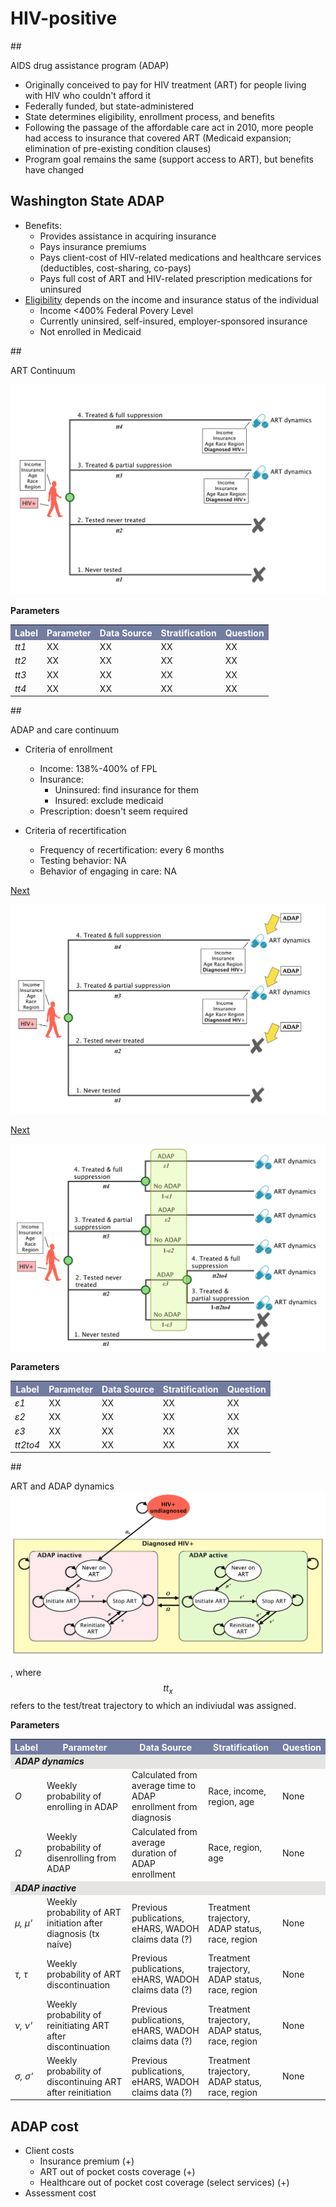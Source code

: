 # HIV-positive

##<div id="adap">AIDS drug assistance program (ADAP)</div>
- Originally conceived to pay for HIV treatment (ART) for people living with HIV who couldn't afford it
- Federally funded, but state-administered
- State determines eligibility, enrollment process, and benefits
- Following the passage of the affordable care act in 2010, more people had access to insurance that covered ART (Medicaid expansion; elimination of pre-existing condition clauses)
- Program goal remains the same (support access to ART), but benefits have changed

## Washington State ADAP
- Benefits:
    + Provides assistance in acquiring insurance
    + Pays insurance premiums
    + Pays client-cost of HIV-related medications and healthcare services (deductibles, cost-sharing, co-pays)
    + Pays full cost of ART and HIV-related prescription medications for uninsured
- [Eligibility](http://adap.directory/washington#field_eligibility) depends on the income and insurance status of the individual
    + Income <400% Federal Povery Level
    + Currently uninsired, self-insured, employer-sponsored insurance
    + Not enrolled in Medicaid


##<div id="ARTcontinuum">ART Continuum</div>


![ARTcontinuum](figures/ARTContinuum1.png)

**Parameters**
<table>
<tr>
    <th bgcolor="#737CA1"><font COLOR="#FFFFFF"><strong>Label</strong></font></th>
    <th bgcolor="#737CA1"><font COLOR="#FFFFFF"><strong>Parameter</strong></font></th>
    <th bgcolor="#737CA1"><font COLOR="#FFFFFF"><strong>Data Source</strong></font></th>
    <th bgcolor="#737CA1"><font COLOR="#FFFFFF"><strong>Stratification</strong></font></th>
    <th bgcolor="#737CA1"><font COLOR="#FFFFFF"><strong>Question</strong></font></th>
</tr>

<tr>
    <td><i>tt1</i></td>
    <td> XX </td>
    <td> XX </td>
    <td> XX </td>
    <td> XX </td>
</tr>

<tr>
    <td><i>tt2</i></td>
    <td> XX </td>
    <td> XX </td>
    <td> XX </td>
    <td> XX </td>
</tr>

<tr>
    <td><i>tt3</i></td>
    <td> XX </td>
    <td> XX </td>
    <td> XX </td>
    <td> XX </td>
</tr>

<tr>
    <td><i>tt4</i></td>
    <td> XX </td>
    <td> XX </td>
    <td> XX </td>
    <td> XX </td>
</tr>
</table>

##<div id="ADAPandContinuum">ADAP and care continuum</div>

* Criteria of enrollment
    - Income: 138%-400% of FPL
    - Insurance:
        + Uninsured: find insurance for them
        + Insured: exclude medicaid
    - Prescription: doesn't seem required


* Criteria of recertification
    - Frequency of recertification: every 6 months
    - Testing behavior: NA
    - Behavior of engaging in care: NA

<a href="HIVpositive.md#ARTcontinuum2">Next</a>

<div id="ARTcontinuum2"></div>

![ARTcontinuum2](figures/ARTContinuum2.png)

<a href="HIVpositive.md#ARTcontinuum3">Next</a>


<div id="ARTcontinuum3"></div>

![ARTcontinuum3](figures/ARTContinuum3.png)

**Parameters**
<table>
<tr>
    <th bgcolor="#737CA1"><font COLOR="#FFFFFF"><strong>Label</strong></font></th>
    <th bgcolor="#737CA1"><font COLOR="#FFFFFF"><strong>Parameter</strong></font></th>
    <th bgcolor="#737CA1"><font COLOR="#FFFFFF"><strong>Data Source</strong></font></th>
    <th bgcolor="#737CA1"><font COLOR="#FFFFFF"><strong>Stratification</strong></font></th>
    <th bgcolor="#737CA1"><font COLOR="#FFFFFF"><strong>Question</strong></font></th>
</tr>

<tr>
    <td><i>&epsilon;1</i></td>
    <td> XX </td>
    <td> XX </td>
    <td> XX </td>
    <td> XX </td>
</tr>

<tr>
    <td><i>&epsilon;2</i></td>
    <td> XX </td>
    <td> XX </td>
    <td> XX </td>
    <td> XX </td>
</tr>

<tr>
    <td><i>&epsilon;3</i></td>
    <td> XX </td>
    <td> XX </td>
    <td> XX </td>
    <td> XX </td>
</tr>

<tr>
    <td><i>tt2to4</i></td>
    <td> XX </td>
    <td> XX </td>
    <td> XX </td>
    <td> XX </td>
</tr>
</table>


##<div id="ARTdynamics">ART and ADAP dynamics</div>
![ARTdynamics](figures/ARTdynamics.png)

, where $$tt_x$$ refers to the test/treat trajectory to which an indiviudal was assigned.

**Parameters**
<table>
<tr>
    <th bgcolor="#737CA1"><font COLOR="#FFFFFF"><strong>Label</strong></font></th>
    <th bgcolor="#737CA1"><font COLOR="#FFFFFF"><strong>Parameter</strong></font></th>
    <th bgcolor="#737CA1"><font COLOR="#FFFFFF"><strong>Data Source</strong></font></th>
    <th bgcolor="#737CA1"><font COLOR="#FFFFFF"><strong>Stratification</strong></font></th>
    <th bgcolor="#737CA1"><font COLOR="#FFFFFF"><strong>Question</strong></font></th>
</tr>

<tr><td colspan=5 bgcolor="#E5E4E2"><i><b>ADAP dynamics</i></b></td></tr>
<tr>
    <td><i>&Omicron;</i></td>
    <td> Weekly probability of enrolling in ADAP </td>
    <td> Calculated from average time to ADAP enrollment from diagnosis </td>
    <td> Race, income, region, age</td>
    <td> None </td>
</tr>

<tr>
    <td><i>&Omega;</i></td>
    <td> Weekly probability of disenrolling from ADAP</td>
    <td> Calculated from average duration of ADAP enrollment</td>
    <td> Race, region, age</td>
    <td> None </td>
</tr>

<tr><td colspan=5 bgcolor="#E5E4E2"><i><b>ADAP inactive</i></b></td></tr>

<tr>
    <td><i>&mu;, &mu;'</i></td>
    <td> Weekly probability of ART initiation after diagnosis (tx naive)</td>
    <td> Previous publications, eHARS, WADOH claims data (?) </td>
    <td> Treatment trajectory, ADAP status, race, region </td>
    <td> None </td>
</tr>

<tr>
    <td><i>&tau;, &tau;</i></td>
    <td> Weekly probability of ART discontinuation </td>
    <td> Previous publications, eHARS, WADOH claims data (?) </td>
    <td> Treatment trajectory, ADAP status, race, region </td>
    <td> None </td>
</tr>

<tr>
    <td><i>&nu;, &nu;'</i></td>
    <td> Weekly probability of reinitiating ART after discontinuation </td>
    <td> Previous publications, eHARS, WADOH claims data (?) </td>
    <td> Treatment trajectory, ADAP status, race, region </td>
    <td> None </td>
</tr>

<tr>
    <td><i>&sigma;, &sigma;'</i></td>
    <td> Weekly probability of discontinuing ART after reinitiation </td>
    <td> Previous publications, eHARS, WADOH claims data (?) </td>
    <td> Treatment trajectory, ADAP status, race, region </td>
    <td> None </td>
</tr>

</table>

## <div id="ADAPcost">ADAP cost</div>
* Client costs
    - Insurance premium (+)
    - ART out of pocket costs coverage (+)
    - Healthcare out of pocket cost coverage (select services) (+)
* Assessment cost
